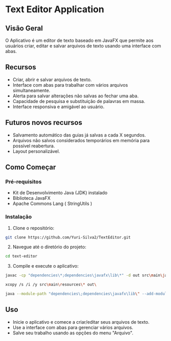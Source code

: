 # Text Editor Application

## Visão Geral

O Aplicativo é um editor de texto baseado em JavaFX que permite aos usuários criar, editar e salvar arquivos de texto
usando uma interface com abas.

## Recursos

- Criar, abrir e salvar arquivos de texto.
- Interface com abas para trabalhar com vários arquivos simultaneamente.
- Alerta para salvar alterações não salvas ao fechar uma aba.
- Capacidade de pesquisa e substituição de palavras em massa.
- Interface responsiva e amigável ao usuário.

## Futuros novos recursos

- Salvamento automático das guias já salvas a cada X segundos.
- Arquivos não salvos considerados temporários em memória para possível reabertura.
- Layout personalizável.

## Como Começar

### Pré-requisitos

- Kit de Desenvolvimento Java (JDK) instalado
- Biblioteca JavaFX
- Apache Commons Lang ( StringUtils )

### Instalação

1. Clone o repositório:

```bash
git clone https://github.com/Yuri-Silva2/TextEditor.git
```

2. Navegue até o diretório do projeto:

```bash
cd text-editor
```

3. Compile e execute o aplicativo:

```bash
javac -cp "dependencies\*;dependencies\javafx\lib\*" -d out src\main\java\org\texteditor\*.java src\main\java\org\texteditor\controllers\*.java src\main\java\org\texteditor\model\*.java src\main\java\org\texteditor\viewers\menu\*.java src\main\java\org\texteditor\viewers\pane\*.java src\main\java\org\texteditor\viewers\tab\*.java src\main\java\org\texteditor\viewers\tab\find\*.java

xcopy /s /i /y src\main\resources\* out\

java --module-path "dependencies\;dependencies\javafx\lib\" --add-modules javafx.controls -cp out org.texteditor.Main
```

## Uso

- Inicie o aplicativo e comece a criar/editar seus arquivos de texto.
- Use a interface com abas para gerenciar vários arquivos.
- Salve seu trabalho usando as opções do menu "Arquivo".


